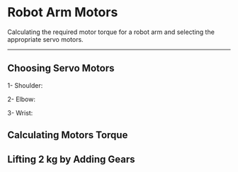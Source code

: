 # Robot Arm Motors
Calculating the required motor torque for a robot arm and selecting the appropriate servo motors.

___________________________________
## Choosing Servo Motors
1- Shoulder:

2- Elbow:

3- Wrist: 

## Calculating Motors Torque


## Lifting 2 kg by Adding Gears

